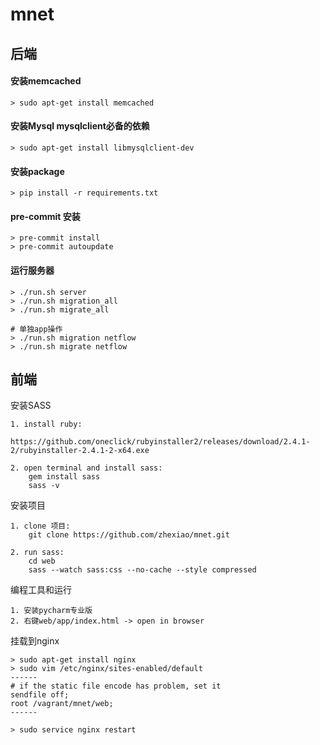 # mnet

## 后端

#### 安装memcached
```
> sudo apt-get install memcached
```

#### 安装Mysql mysqlclient必备的依赖
```
> sudo apt-get install libmysqlclient-dev
```

#### 安装package
```
> pip install -r requirements.txt
```

#### pre-commit 安装
```
> pre-commit install
> pre-commit autoupdate
```

#### 运行服务器
```
> ./run.sh server
> ./run.sh migration_all
> ./run.sh migrate_all

# 单独app操作
> ./run.sh migration netflow
> ./run.sh migrate netflow
```

## 前端
安装SASS
```
1. install ruby:
    https://github.com/oneclick/rubyinstaller2/releases/download/2.4.1-2/rubyinstaller-2.4.1-2-x64.exe

2. open terminal and install sass:
    gem install sass
    sass -v
```

安装项目
```
1. clone 项目:
    git clone https://github.com/zhexiao/mnet.git

2. run sass:
    cd web
    sass --watch sass:css --no-cache --style compressed
```

编程工具和运行
```
1. 安装pycharm专业版
2. 右键web/app/index.html -> open in browser
```

挂载到nginx
```
> sudo apt-get install nginx
> sudo vim /etc/nginx/sites-enabled/default
------
# if the static file encode has problem, set it
sendfile off;
root /vagrant/mnet/web;
------

> sudo service nginx restart
```
